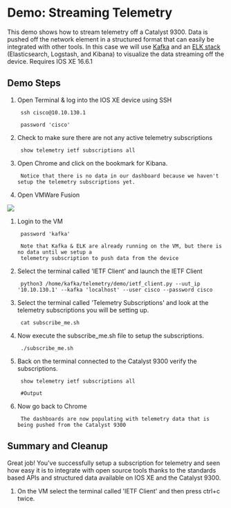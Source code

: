 # Demo: Streaming Telemetry 

This demo shows how to stream telemetry off a Catalyst 9300. Data is pushed off the network element in a structured format that can easily be integrated with other tools. In this case we will use [Kafka](https://kafka.apache.org/) and an [ELK stack](https://www.elastic.co/products) (Elasticsearch, Logstash, and Kibana) to visualize the data streaming off the device. Requires IOS XE 16.6.1

## Demo Steps

1. Open Terminal & log into the IOS XE device using SSH

        ssh cisco@10.10.130.1

        password 'cisco'
    
1. Check to make sure there are not any active telemetry subscriptions

        show telemetry ietf subscriptions all
    
1. Open Chrome and click on the bookmark for Kibana.

        Notice that there is no data in our dashboard because we haven't setup the telemetry subscriptions yet.

1. Open VMWare Fusion

![](static/img/vmware_fusion_icon.png)

1. Login to the VM  

        password 'kafka'
        
        Note that Kafka & ELK are already running on the VM, but there is no data until we setup a 
        telemetry subscription to push data from the device
    
1. Select the terminal called 'IETF Client' and launch the IETF Client

        python3 /home/kafka/telemetry/demo/ietf_client.py --uut_ip '10.10.130.1' --kafka 'localhost' --user cisco --password cisco
    
1. Select the terminal called 'Telemetry Subscriptions' and look at the telemetry subscriptions you will be setting up.  

        
        cat subscribe_me.sh
        
1. Now execute the subscribe_me.sh file to setup the subscriptions.

        ./subscribe_me.sh
            
1. Back on the terminal connected to the Catalyst 9300 verify the subscriptions.

        show telemetry ietf subscriptions all

        #Output 

1. Now go back to Chrome

        The dashboards are now populating with telemetry data that is being pushed from the Catalyst 9300
    
## Summary and Cleanup

Great job! You've successfully setup a subscription for telemetry and seen how easy it is to integrate with open source tools thanks to the standards based APIs and structured data available on IOS XE and the Catalyst 9300.

1. On the VM select the terminal called 'IETF Client' and then press ctrl+c twice.
